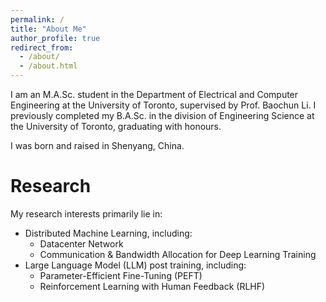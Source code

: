 ```yaml
---
permalink: /
title: "About Me"
author_profile: true
redirect_from:
  - /about/
  - /about.html
---
```

I am an M.A.Sc. student in the Department of Electrical and Computer Engineering at the University of Toronto, supervised by Prof. Baochun Li. I previously completed my B.A.Sc. in the division of Engineering Science at the University of Toronto, graduating with honours.

I was born and raised in Shenyang, China.

Research
======
My research interests primarily lie in:
- Distributed Machine Learning, including:
  - Datacenter Network
  - Communication & Bandwidth Allocation for Deep Learning Training
- Large Language Model (LLM) post training, including:
  - Parameter-Efficient Fine-Tuning (PEFT)
  - Reinforcement Learning with Human Feedback (RLHF)
